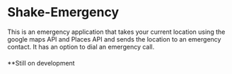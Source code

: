 # Shake-Emergency
This is an emergency application that takes your current location using the google maps API and Places API and sends the location to an emergency contact. It has an option to dial an emergency call.

####
 **Still on development
